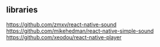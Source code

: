 
## libraries
https://github.com/zmxv/react-native-sound
https://github.com/mikehedman/react-native-simple-sound
https://github.com/xeodou/react-native-player

